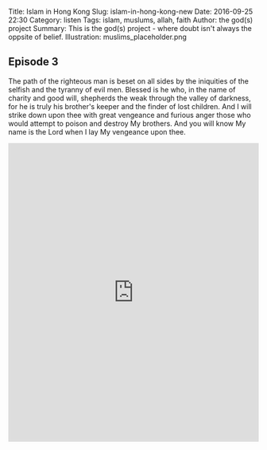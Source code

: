 Title: Islam in Hong Kong 
Slug: islam-in-hong-kong-new
Date: 2016-09-25 22:30
Category: listen
Tags: islam, muslums, allah, faith
Author: the god(s) project
Summary: This is the god(s) project - where doubt isn't always the oppsite of belief.
Illustration: muslims_placeholder.png

## Episode 3

The path of the righteous man is beset on all sides by the iniquities of the selfish and the tyranny of evil men. Blessed is he who, in the name of charity and good will, shepherds the weak through the valley of darkness, for he is truly his brother's keeper and the finder of lost children. And I will strike down upon thee with great vengeance and furious anger those who would attempt to poison and destroy My brothers. And you will know My name is the Lord when I lay My vengeance upon thee.

<iframe width="100%" height="600" scrolling="no" frameborder="no" src="https://w.soundcloud.com/player/?url=https%3A//api.soundcloud.com/tracks/257659072&amp;auto_play=true&amp;hide_related=false&amp;show_comments=true&amp;show_user=true&amp;show_reposts=false&amp;visual=true"></iframe>
